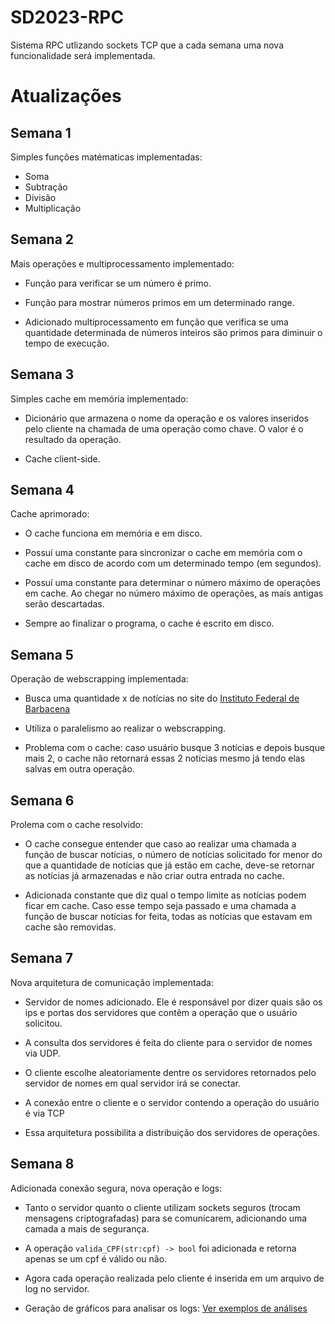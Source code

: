 # SD2023-RPC

Sistema RPC utlizando sockets TCP que a cada semana uma nova funcionalidade será implementada.

# Atualizações

## Semana 1

Simples funções matématicas implementadas:

- Soma
- Subtração
- Divisão
- Multiplicação

## Semana 2

Mais operações e multiprocessamento implementado:

- Função para verificar se um número é primo.

- Função para mostrar números primos em um determinado range.

- Adicionado multiprocessamento em função que verifica se uma quantidade determinada de números inteiros são primos para diminuir o tempo de execução.

## Semana 3

Simples cache em memória implementado:

- Dicionário que armazena o nome da operação e os valores inseridos pelo cliente na chamada de uma operação como chave. O valor é o resultado da operação.

- Cache client-side.

## Semana 4

Cache aprimorado:

- O cache funciona em memória e em disco.

- Possuí uma constante para sincronizar o cache em memória com o cache em disco de acordo com um determinado tempo (em segundos).

- Possuí uma constante para determinar o número máximo de operações em cache. Ao chegar no número máximo de operações, as mais antigas serão descartadas.

- Sempre ao finalizar o programa, o cache é escrito em disco.

## Semana 5

Operação de webscrapping implementada:

- Busca uma quantidade x de notícias no site do [Instituto Federal de Barbacena](https://www.ifsudestemg.edu.br/.)

- Utiliza o paralelismo ao realizar o webscrapping.

- Problema com o cache: caso usuário busque 3 notícias e depois busque mais 2, o cache não retornará essas 2 notícias mesmo já tendo elas salvas em outra operação.

## Semana 6

Prolema com o cache resolvido:

- O cache consegue entender que caso ao realizar uma chamada a função de buscar notícias, o número de notícias solicitado for menor do que a quantidade de notícias que já estão em cache, deve-se retornar as notícias já armazenadas e não criar outra entrada no cache.

- Adicionada constante que diz qual o tempo limite as notícias podem ficar em cache. Caso esse tempo seja passado e uma chamada a função de buscar notícias for feita, todas as notícias que estavam em cache são removidas.

## Semana 7 

Nova arquitetura de comunicação implementada:

- Servidor de nomes adicionado. Ele é responsável por dizer quais são os ips e portas dos servidores que contêm a operação que o usuário solicitou.

- A consulta dos servidores é feita do cliente para o servidor de nomes via UDP.

- O cliente escolhe aleatoriamente dentre os servidores retornados pelo servidor de nomes em qual servidor irá se conectar.

- A conexão entre o cliente e o servidor contendo a operação do usuário é via TCP

- Essa arquitetura possibilita a distribuição dos servidores de operações.


## Semana 8

Adicionada conexão segura, nova operação e logs:

- Tanto o servidor quanto o cliente utilizam sockets seguros (trocam mensagens criptografadas) para se comunicarem, adicionando uma camada a mais de segurança.

- A operação `valida_CPF(str:cpf) -> bool` foi adicionada e retorna apenas se um cpf é válido ou não.

- Agora cada operação realizada pelo cliente é inserida em um arquivo de log no servidor.

- Geração de gráficos para analisar os logs: [Ver exemplos de análises](https://colab.research.google.com/drive/1nm4EKF57k5rEnJqQwo5xSeJ_isWTjbCo?usp=sharing)
